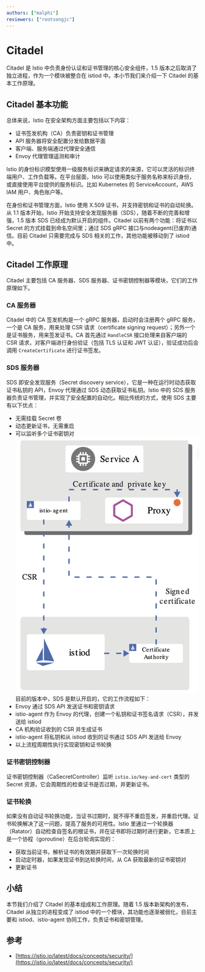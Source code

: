```yaml
---
authors: ["malphi"]
reviewers: ["rootsongjc"]
---
```


# Citadel

Citadel 是 Istio 中负责身份认证和证书管理的核心安全组件，1.5 版本之后取消了独立进程，作为一个模块被整合在 istiod 中。本小节我们来介绍一下 Citadel 的基本工作原理。

## Citadel 基本功能

总体来说，Istio 在安全架构方面主要包括以下内容：
- 证书签发机构（CA）负责密钥和证书管理
- API 服务器将安全配置分发给数据平面
- 客户端、服务端通过代理安全通信
- Envoy 代理管理遥测和审计

Istio 的身份标识模型使用一级服务标识来确定请求的来源，它可以灵活的标识终端用户、工作负载等。在平台层面，Istio 可以使用类似于服务名称来标识身份，或直接使用平台提供的服务标识。比如 Kubernetes 的 ServiceAccount，AWS IAM 用户、角色账户等。

在身份和证书管理方面，Istio 使用 X.509 证书，并支持密钥和证书的自动轮换。从 1.1 版本开始，Istio 开始支持安全发现服务器（SDS），随着不断的完善和增强，1.5 版本 SDS 已经成为默认开启的组件。Citadel 以前有两个功能：将证书以 Secret 的方式挂载到命名空间里；通过 SDS gRPC 接口与nodeagent(已废弃)通信。目前 Citadel 只需要完成与 SDS 相关的工作，其他功能被移动到了 istiod 中。

## Citadel 工作原理

Citadel 主要包括 CA 服务器、SDS 服务器、证书密钥控制器等模块，它们的工作原理如下。

### CA 服务器

Citadel 中的 CA 签发机构是一个 gRPC 服务器，启动时会注册两个 gRPC 服务，一个是 CA 服务，用来处理 CSR 请求（certificate signing request）；另外一个是证书服务，用来签发证书。CA 首先通过 `HandleCSR` 接口处理来自客户端的 CSR 请求，对客户端进行身份验证（包括 TLS 认证和 JWT 认证），验证成功后会调用 `CreateCertificate` 进行证书签发。

### SDS 服务器

SDS 即安全发现服务（Secret discovery service），它是一种在运行时动态获取证书私钥的 API，Envoy 代理通过 SDS 动态获取证书私钥。Istio 中的 SDS 服务器负责证书管理，并实现了安全配置的自动化。相比传统的方式，使用 SDS 主要有以下优点：
- 无需挂载 Secret 卷
- 动态更新证书，无需重启
- 可以监听多个证书密钥对
![身份认证流程（图片来自 Istio 官方网站）](../images/identity-provision.png)
目前的版本中，SDS 是默认开启的，它的工作流程如下：
- Envoy 通过 SDS API 发送证书和密钥请求
- istio-agent 作为 Envoy 的代理，创建一个私钥和证书签名请求（CSR），并发送给 istiod
- CA 机构验证收到的 CSR 并生成证书
- istio-agent 将私钥和从 istiod 收到的证书通过 SDS API 发送给 Envoy
- 以上流程周期性执行实现密钥和证书轮换

### 证书密钥控制器

证书密钥控制器（CaSecretController）监听 `istio.io/key-and-cert` 类型的 Secret 资源，它会周期性的检查证书是否过期，并更新证书。

### 证书轮换

如果没有自动证书轮换功能，当证书过期时，就不得不重启签发，并重启代理。证书轮换解决了这一问题，提高了服务的可用性。Istio 里通过一个轮换器（Ratator）自动检查自签名的根证书，并在证书即将过期时进行更新，它本质上是一个协程（goroutine）在后台轮询实现的：
- 获取当前证书，解析证书的有效期并获取下一次轮换时间
- 启动定时器，如果发现证书到达轮换时间，从 CA 获取最新的证书密钥对
- 更新证书

## 小结

本节我们介绍了 Citadel 的基本组成和工作原理。随着 1.5 版本新架构的发布，Citadel 从独立的进程变成了 istiod 中的一个模块，其功能也逐渐被弱化，目前主要和 istiod、istio-agent 协同工作，负责证书和密钥管理。

## 参考
- [https://istio.io/latest/docs/concepts/security/](https://istio.io/latest/docs/concepts/security/)